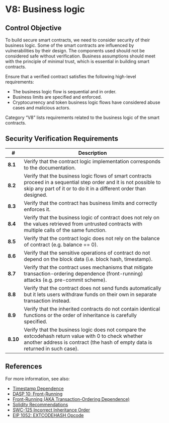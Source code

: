 # V8: Business logic

## Control Objective

To build secure smart contracts, we need to consider security of their business logic. Some of the smart contracts are influenced by vulnerabilities by their design.
The components used should not be considered safe without verification. Business assumptions should meet with the principle of minimal trust, which is essential in building smart contracts.

Ensure that a verified contract satisfies the following high-level requirements:
* The business logic flow is sequential and in order.
* Business limits are specified and enforced.
* Cryptocurrency and token business logic flows have considered abuse cases and malicious actors.

Category “V8” lists requirements related to the business logic of the smart contracts.

## Security Verification Requirements

| # | Description |
| --- | --- |
| **8.1** | Verify that the contract logic implementation corresponds to the documentation. | 
| **8.2** | Verify that the business logic flows of smart contracts proceed in a sequential step order and it is not possible to skip any part of it or to do it in a different order than designed.  | 
| **8.3** | Verify that the contract has business limits and correctly enforces it. | 
| **8.4** | Verify that the business logic of contract does not rely on the values retrieved from untrusted contracts with multiple calls of the same function. | 
| **8.5** | Verify that the contract logic does not rely on the balance of contract (e.g. balance == 0). | 
| **8.6** | Verify that the sensitive operations of contract do not depend on the block data (i.e. block hash, timestamp). | 
| **8.7** | Verify that the contract uses mechanisms that mitigate transaction-ordering dependence (front-running) attacks (e.g. pre-commit scheme). | 
| **8.8** | Verify that the contract does not send funds automatically but it lets users withdraw funds on their own in separate transaction instead. | 
| **8.9** | Verify that the inherited contracts do not contain identical functions or the order of inheritance is carefully specified. | 
| **8.10** | Verify that the business logic does not compare the extcodehash return value with 0 to check whether another address is contract (the hash of empty data is returned in such case). | 


## References

For more information, see also:

* [Timestamp Dependence](https://consensys.github.io/smart-contract-best-practices/recommendations/#timestamp-dependence)
* [DASP 10: Front-Running](https://www.dasp.co/#item-7)
* [Front-Running (AKA Transaction-Ordering Dependence)](https://consensys.github.io/smart-contract-best-practices/known_attacks/)
* [Solidity Recommendations](https://consensys.github.io/smart-contract-best-practices/recommendations/)
* [SWC-125 Incorrect Inheritance Order](https://smartcontractsecurity.github.io/SWC-registry/docs/SWC-125)
* [EIP 1052: EXTCODEHASH Opcode](https://eips.ethereum.org/EIPS/eip-1052)